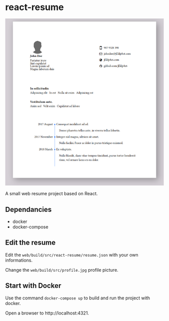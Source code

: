# react-resume

![Example](https://github.com/ferdodo/react-resume/raw/master/example.png "Example")

A small web resume project based on React.

## Dependancies

* docker
* docker-compose

## Edit the resume

Edit the `web/build/src/react-resume/resume.json` with your own informations.

Change the `web/build/src/profile.jpg` profile picture.

## Start with Docker
	
Use the command `docker-compose up` to build and run the project with docker.

Open a browser to http://localhost:4321.
